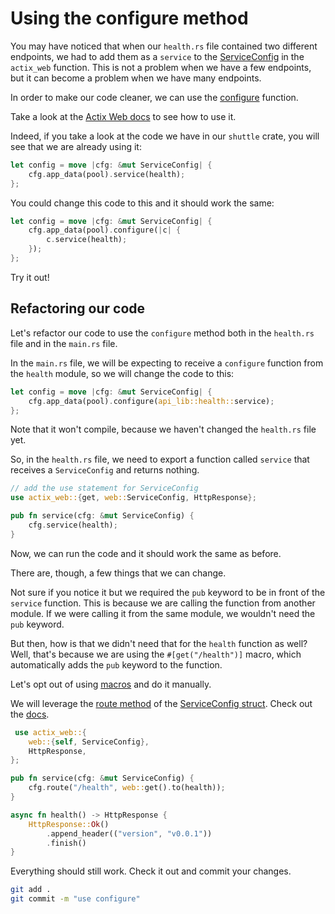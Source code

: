 # Using the configure method

You may have noticed that when our `health.rs` file contained two different endpoints, we had to add them as a `service` to the [ServiceConfig](https://docs.rs/actix-web/4.3.1/actix_web/web/struct.ServiceConfig.html) in the `actix_web` function. This is not a problem when we have a few endpoints, but it can become a problem when we have many endpoints.

In order to make our code cleaner, we can use the [configure](https://actix.rs/docs/application#configure) function.

Take a look at the [Actix Web docs](https://actix.rs/docs/application#configure) to see how to use it.

Indeed, if you take a look at the code we have in our `shuttle` crate, you will see that we are already using it:

```rust
let config = move |cfg: &mut ServiceConfig| {
    cfg.app_data(pool).service(health);
};
```

You could change this code to this and it should work the same:

```rust
let config = move |cfg: &mut ServiceConfig| {
    cfg.app_data(pool).configure(|c| {
        c.service(health);
    });
};
```

Try it out!

## Refactoring our code

Let's refactor our code to use the `configure` method both in the `health.rs` file and in the `main.rs` file.

In the `main.rs` file, we will be expecting to receive a `configure` function from the `health` module, so we will change the code to this:

```rust
let config = move |cfg: &mut ServiceConfig| {
    cfg.app_data(pool).configure(api_lib::health::service);
};
```

Note that it won't compile, because we haven't changed the `health.rs` file yet.

So, in the `health.rs` file, we need to export a function called `service` that receives a `ServiceConfig` and returns nothing.

```rust	
// add the use statement for ServiceConfig
use actix_web::{get, web::ServiceConfig, HttpResponse};

pub fn service(cfg: &mut ServiceConfig) {
    cfg.service(health);
}
```

Now, we can run the code and it should work the same as before.

There are, though, a few things that we can change. 

Not sure if you notice it but we required the `pub` keyword to be in front of the `service` function. This is because we are calling the function from another module. If we were calling it from the same module, we wouldn't need the `pub` keyword.

But then, how is that we didn't need that for the `health` function as well? Well, that's because we are using the `#[get("/health")]` macro, which automatically adds the `pub` keyword to the function.

Let's opt out of using [macros](https://doc.rust-lang.org/reference/macros-by-example.html) and do it manually. 

We will leverage the [route method](https://docs.rs/actix-web/4.3.1/actix_web/web/struct.ServiceConfig.html#method.route) of the [ServiceConfig struct](https://docs.rs/actix-web/4.3.1/actix_web/web/struct.ServiceConfig.html). Check out the [docs](https://docs.rs/actix-web/4.3.1/actix_web/web/struct.ServiceConfig.html#method.route).

```rust
 use actix_web::{
    web::{self, ServiceConfig},
    HttpResponse,
};

pub fn service(cfg: &mut ServiceConfig) {
    cfg.route("/health", web::get().to(health));
}

async fn health() -> HttpResponse {
    HttpResponse::Ok()
        .append_header(("version", "v0.0.1"))
        .finish()
}
```

Everything should still work. Check it out and commit your changes.

```bash
git add .
git commit -m "use configure"
```

